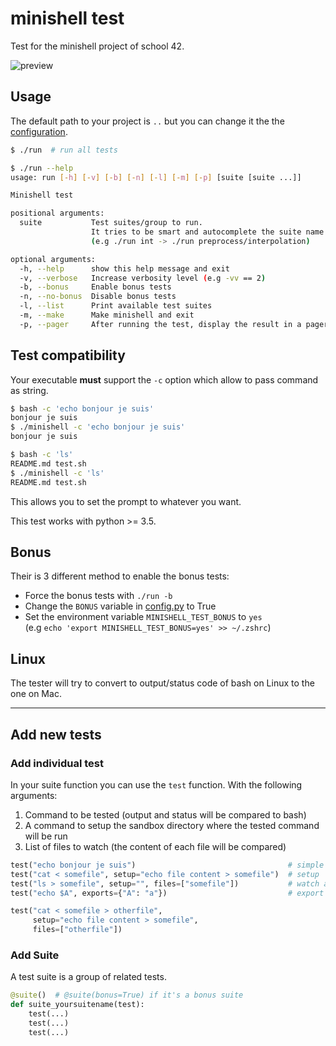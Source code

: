 # minishell test

Test for the minishell project of school 42.

![preview](preview.gif)

## Usage

The default path to your project is `..` but you can change it the the [configuration](src/config.py).

```sh
$ ./run  # run all tests

$ ./run --help
usage: run [-h] [-v] [-b] [-n] [-l] [-m] [-p] [suite [suite ...]]

Minishell test

positional arguments:
  suite           Test suites/group to run.
                  It tries to be smart and autocomplete the suite name
                  (e.g ./run int -> ./run preprocess/interpolation)

optional arguments:
  -h, --help      show this help message and exit
  -v, --verbose   Increase verbosity level (e.g -vv == 2)
  -b, --bonus     Enable bonus tests
  -n, --no-bonus  Disable bonus tests
  -l, --list      Print available test suites
  -m, --make      Make minishell and exit
  -p, --pager     After running the test, display the result in a pager of your choice
```

## Test compatibility

Your executable **must** support the `-c` option which allow to pass command as string.

```sh
$ bash -c 'echo bonjour je suis'
bonjour je suis
$ ./minishell -c 'echo bonjour je suis'
bonjour je suis

$ bash -c 'ls'
README.md test.sh
$ ./minishell -c 'ls'
README.md test.sh
```

This allows you to set the prompt to whatever you want.

This test works with python >= 3.5.

## Bonus

Their is 3 different method to enable the bonus tests:

* Force the bonus tests with `./run -b`
* Change the `BONUS` variable in [config.py](src/config.py) to True
* Set the environment variable `MINISHELL_TEST_BONUS` to `yes`  
  (e.g `echo 'export MINISHELL_TEST_BONUS=yes' >> ~/.zshrc`)

## Linux

The tester will try to convert to output/status code of bash on Linux to the one on Mac.

---

## Add new tests

### Add individual test

In your suite function you can use the `test` function. With the following arguments:

1. Command to be tested (output and status will be compared to bash)
2. A command to setup the sandbox directory where the tested command will be run
3. List of files to watch (the content of each file will be compared)

```python
test("echo bonjour je suis")                                  # simple command
test("cat < somefile", setup="echo file content > somefile")  # setup
test("ls > somefile", setup="", files=["somefile"])           # watch a file
test("echo $A", exports={"A": "a"})                           # export variables in the environment

test("cat < somefile > otherfile",
     setup="echo file content > somefile",
     files=["otherfile"])
```

### Add Suite

A test suite is a group of related tests.

```python
@suite()  # @suite(bonus=True) if it's a bonus suite
def suite_yoursuitename(test):
    test(...)
    test(...)
    test(...)
```
